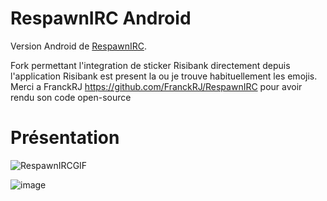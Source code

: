 # RespawnIRC Android

Version Android de [RespawnIRC](https://github.com/FranckRJ/RespawnIRC).

Fork permettant l'integration de sticker Risibank directement depuis l'application
Risibank est present la ou je trouve habituellement les emojis.
Merci a FranckRJ https://github.com/FranckRJ/RespawnIRC pour avoir rendu son code open-source

# Présentation


![RespawnIRCGIF](https://user-images.githubusercontent.com/47666370/201342436-0947028d-47a6-4f8f-8138-2e614b0cc0f0.gif)

![image](https://user-images.githubusercontent.com/47666370/201187379-e278234e-77ef-4281-a438-18882ddceb61.png)





